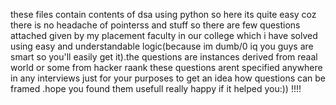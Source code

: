 these files contain contents of dsa using python so here its quite easy coz there is no headache of pointerss and stuff so there are few questions attached given by my placement faculty in our college which i have solved using easy and understandable logic(because im dumb/0 iq you guys are smart so you'll easily get it).the questions are instances derived from reaal world or some from hacker raank these questions arent specified anywhere in any interviews just for your purposes to get an idea how questions can be framed .hope you found them usefull really happy if it helped you:)) !!!!

